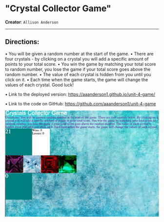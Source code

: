 # "Crystal Collector Game"
**Creator**: `Allison Anderson`
- - -
## Directions: 
• You will be given a random number at the start of the game. 
• There are four crystals - by clicking on a crystal you will add a specific amount of points to your total score. 
• You win the game by matching your total score to random number, you lose the game if your total score goes above the random number. 
• The value of each crystal is hidden from you until you click on it. 
• Each time when the game starts, the game will change the values of each crystal. Good luck!

• Link to the deployed version: https://aaanderson1.github.io/unit-4-game/

• Link to the code on GitHub: https://github.com/aaanderson1/unit-4-game

![Results](/assets/images/crystalsthumbnail.jpg)